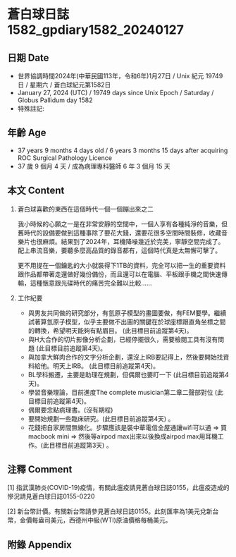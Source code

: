[_metadata_:encoding]: - "utf-8"
[_metadata_:language]: - "zh-Hant-TW"
[_metadata_:fileformat]: - "markdown"
[_metadata_:MIME_type]: - "text/plain"
[_metadata_:markdown_version]: - "commonmark version 0.30"
[_metadata_:markdown_spec]: - "https://spec.commonmark.org/0.30/"

# 蒼白球日誌1582_gpdiary1582_20240127 #

## 日期 Date ##

* 世界協調時間2024年(中華民國113年，令和6年)1月27日 / Unix 紀元 19749 日 / 星期六 / 蒼白球紀元第1582日
* January 27, 2024 (UTC) / 19749 days since Unix Epoch / Saturday / Globus Pallidum day 1582
* 特殊註記:

## 年齡 Age ##

* 37 years 9 months 4 days old / 6 years 3 months 15 days after acquiring ROC Surgical Pathology Licence
* 37 歲 9 個月 4 天 / 成為病理專科醫師 6 年 3 個月 15 天

## 本文 Content ##

1. 蒼白球喜歡的東西在這個時代一個一個蹦出來之二

    我小時候的心願之一是在非常安靜的空間中，一個人享有各種純淨的音樂，但舊時代的設備要做到這種事除了要花大錢，還要花很多空間時間裝修，收藏音樂片也很麻煩。結果到了2024年，耳機降噪幾近於完美，寧靜空間完成了。配上串流音樂，要聽多麼高品質的錄音都有，這個時代真是太無懈可擊了。

    更不用提在一個鑰匙的大小就裝得下1TB的資料，完全可以把一生的重要資料跟作品都帶著走還做好幾份備份，而且還可以在電腦、平板跟手機之間快速傳輸，這種愜意跟光碟時代的痛苦完全難以比較......

3. 工作紀要

    - 與男友共同做的研究部分，有氫原子模型的畫圖要做，有FEM要學。繼續試著算氫原子模型，似乎主要做不出圖的關鍵在於球座標跟直角坐標之間的轉換，希望明天能夠有點眉目。 (此目標目前追蹤第4天)。
    - 與H大合作的切片影像分析企劃，已經停擺很久，需要檢閱工具有沒有問題 (此目標目前追蹤第4天)。
    - 與加拿大鮮肉合作的文字分析企劃，還沒上IRB要記得上，然後要開始找資料給他。明天上IRB。 (此目標目前追蹤第4天)。
    - BL學科搬遷，主要是助理在規劃，但偶爾也要盯一下 (此目標目前追蹤第4天)。
    - 學習音樂理論，目前進度The complete musician第二章二聲部對位 (此目標目前追蹤第4天)。
    - 偶爾要念點病理書。(沒有期程)
    - 要開始規劃一些臨床研究。(此目標目前追蹤第4天) 。
    - 花錢把自家房間無線化。步驟應該是裝中華電信全屋通讓wifi可以通 => 買macbook mini => 然後等airpod max出來以後換成airpod max用耳機工作。(此目標目前追蹤第3天) 。

## 注釋 Comment ##

[1] 指武漢肺炎(COVID-19)疫情，有關此瘟疫請見蒼白球日誌0155，此瘟疫造成的慘況請見蒼白球日誌0155-0220


[2] 新台幣計價。有關新台幣請參見蒼白球日誌0155。此刻匯率為1美元兌新台幣，金價每盎司美元，西德州中級(WTI)原油價格每桶美元。



## 附錄 Appendix ##

